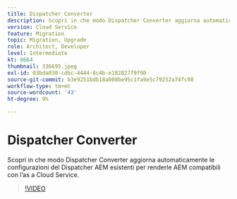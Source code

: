 ```yaml
---
title: Dispatcher Converter
description: Scopri in che modo Dispatcher Converter aggiorna automaticamente le configurazioni del Dispatcher AEM esistenti affinché siano AEM compatibili con l’as a Cloud Service.
version: Cloud Service
feature: Migration
topic: Migration, Upgrade
role: Architect, Developer
level: Intermediate
kt: 8664
thumbnail: 336695.jpeg
exl-id: 03bda030-cdbc-4444-8c4b-e182827f9f90
source-git-commit: b3e9251bdb18a008be95c1fa9e5c79252a74fc98
workflow-type: tm+mt
source-wordcount: '43'
ht-degree: 9%

---
```


# Dispatcher Converter

Scopri in che modo Dispatcher Converter aggiorna automaticamente le configurazioni del Dispatcher AEM esistenti per renderle AEM compatibili con l’as a Cloud Service.

>[!VIDEO](https://video.tv.adobe.com/v/336695?quality=12&learn=on)
